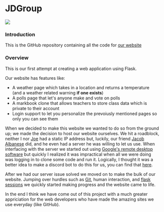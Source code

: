 # JDGroup

<a href = "http://38.29.38.139:25565" target = "_blank" style = "cursor:pointer">
        <image src = "https://github.com/Taggagii/Web-Application/blob/master/static/readme/earth.png">
</a>

### Introduction
This is the GitHub repository containing all the code for [our website](http://38.29.38.139:25565) 

### Overview
This is our first attempt at creating a web application using Flask. 

Our website has features like:
* A weather page which takes in a location and returns a temperature (and a weather related warning **if one exists**)
* A polls page that let's anyone make and vote on polls
* A markbook clone that allows teachers to store class data which is private to their account
* Login support to let you personalize the prevoiusly mentioned pages so only you can see them

When we decided to make this website we wanted to do so from the ground up; we made the decision to host our website ourselves. We hit a roadblock, neither I nor [Joe](https://github.com/joe-joe-joe-joe) had a static IP address but, luckily, our friend [Jacob Albanese](https://github.com/jalbanese1441) did, and he even had a server he was willing to let us use. When interfacing with the server we started out using [Google's remote desktop software](https://remotedesktop.google.com/) but quickly I realized it was impractical when all we were doing was logging in to clone some code and run it. Logically, I thought it was a better idea to make a discord bot to do this for us, you can find that [here](https://github.com/taggagii/transfer).

After we had our server issue solved we moved on to make the bulk of our website. Jumping over hurdles such as [Git](https://git-scm.com/), human interaction, and [flask sessions](https://pythonbasics.org/flask-sessions/) we quickly started making progress and the website came to life.

In the end I think we have come out of this project with a much greater appriciation for the web developers who have made the amazing sites we use everyday (like GitHub). 



